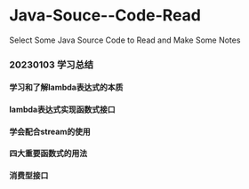 # Java-Souce--Code-Read
Select Some Java Source Code to Read and Make Some Notes

### 20230103 学习总结
#### 学习和了解lambda表达式的本质
#### lambda表达式实现函数式接口
#### 学会配合stream的使用

#### 四大重要函数式的用法
#### 消费型接口